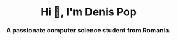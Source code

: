 <h1 align="center">Hi 👋, I'm Denis Pop</h1>
<h3 align="center">A passionate computer science student from Romania.</h3>
